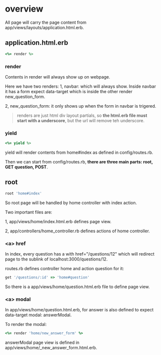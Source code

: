 
# overview
All page will carry the page content from app/views/layouts/application.html.erb.

## application.html.erb
```ruby
<%= render %>
```
### render
Contents in render will always show up on webpage.

Here we have two renders: 
1, navbar: which will always show. Inside navbar it has a form expect data-target which is inside the other render new_question_form.

2, new_question_form: it only shows up when the form in navbar is trigered.

> renders are just html div layout partials, so **the html.erb file must start with a underscore**, but the url will remove teh underscore.

### yield
```ruby
<%= yield %>
```

yield will render contents from home#index as defined in config/routes.rb.

Then we can start from config/routes.rb, **there are three main parts: root, GET question, POST**.

## root
```ruby
root 'home#index'
```
So root page will be handled by home controller with index action. 

Two important files are:

1, app/views/home/index.html.erb defines page view.

2, app/controllers/home_controller.rb defines actions of home controller.

### \<a> href
In index, every question has a <a> with href="/questions/12" which will redirect page to the sublink of localhost:3000/questions/12.

routes.rb defines controller home and action question for it:
```ruby
get '/questions/:id' => 'home#question'
```
So there is a app/views/home/question.html.erb file to define page view.

### \<a> modal
In app/views/home/question.html.erb, <a> for answer is also defined to expect data-target modal: answerModal.
  
To render the modal:
```ruby
<%= render 'home/new_answer_form' %>
```
answerModal page view is defined in app/views/home/\_new_answer_form.html.erb.

